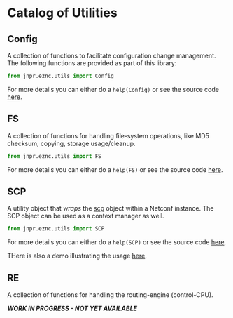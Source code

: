 # Catalog of Utilities

## Config

A collection of functions to facilitate configuration change management.  The following functions are provided as part of this library:

````python
from jnpr.eznc.utils import Config
````
For more details you can either do a `help(Config)` or see the source code [here](https://github.com/jeremyschulman/py-junos-eznc/blob/master/lib/jnpr/eznc/utils/config.py).

## FS

A collection of functions for handling file-system operations, like MD5 checksum, copying, storage usage/cleanup.

````python
from jnpr.eznc.utils import FS
````
For more details you can either do a `help(FS)` or see the source code [here](https://github.com/jeremyschulman/py-junos-eznc/blob/master/lib/jnpr/eznc/utils/filesys.py).

## SCP

A utility object that *wraps* the [scp](https://github.com/jbardin/scp.py) object within a Netconf instance.  The SCP object can
be used as a context manager as well.

````python
from jnpr.eznc.utils import SCP
````
For more details you can either do a `help(SCP)` or see the source code [here](https://github.com/jeremyschulman/py-junos-eznc/blob/master/lib/jnpr/eznc/utils/ncscp.py). 

THere is also a demo illustrating the usage [here](https://github.com/jeremyschulman/py-junos-eznc/blob/master/examples/demo_scp.py).

## RE

A collection of functions for handling the routing-engine (control-CPU).  

___WORK IN PROGRESS - NOT YET AVAILABLE___
